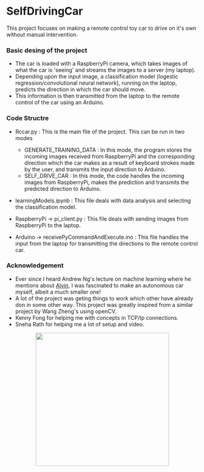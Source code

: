 # SelfDrivingCar


This project focuses on making a remote control toy car to drive on it's own without manual intervention. 

### Basic desing of the project

* The car is loaded with a RaspberryPi camera, which takes images of what the car is 'seeing' and streams the images to a server (my laptop). 
* Depending upon the input image, a classification model (logestic regression/convolutional neural network), running on the laptop, predicts the direction in which the car should move. 
* This information is then transmitted from the laptop to the remote control of the car using an Arduino. 

### Code Structre
* Rccar.py : This is the main file of the project. This can be run in two modes
  * GENERATE_TRAINING_DATA : In this mode, the program stores the incoming images received from RaspberryPi and the corresponding direction which the car makes as a result of keyboard strokes made by the user, and transmits the input direction to Arduino. 
  * SELF_DRIVE_CAR : In this mode, the code handles the incoming images from RaspberryPi, makes the prediction and transmits the predicted direction to Arduino.
* learningModels.ipynb : This file deals with data analysis and selecting the classification model.
* RaspberryPi -> pi_client.py : This file deals with sending images from RaspberryPi to the laptop. 

* Arduino -> receivePyCommandAndExecute.ino : This file handles the input from the laptop for transmitting the directions to the remote control car.

### Acknowledgement

* Ever since I heard Andrew Ng's lecture on machine learning where he mentions about [Alvin](https://www.youtube.com/watch?v=jet4vwPUfh8), I was fascinated to make an autonomous car myself, albeit a much smaller one!
* A lot of the project was geting things to work which other have already don in some other way. This project was greatly inspired from a similar project by Wang Zheng's using openCV.
* Kenny Fong for helping me with concepts in TCP/Ip connections. 
* Sneha Rath for helping me a lot of setup and video.   

<p align="center">
  <img src="https://github.com/spookyQubit/SelfDrivingCar/blob/master/setup.jpg" width="350"/>
</p>
